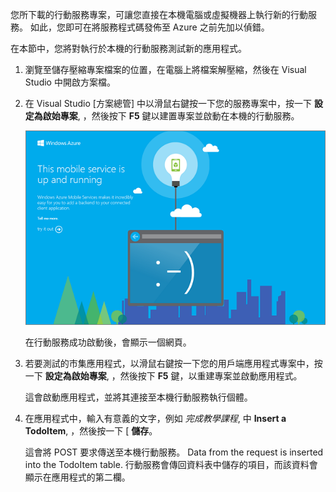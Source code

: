 
您所下載的行動服務專案，可讓您直接在本機電腦或虛擬機器上執行新的行動服務。 如此，您即可在將服務程式碼發佈至 Azure 之前先加以偵錯。

在本節中，您將對執行於本機的行動服務測試新的應用程式。

1. 瀏覽至儲存壓縮專案檔案的位置，在電腦上將檔案解壓縮，然後在 Visual Studio 中開啟方案檔。

2. 在 Visual Studio [方案總管] 中以滑鼠右鍵按一下您的服務專案中，按一下 **設定為啟始專案**, ，然後按下 **F5** 鍵以建置專案並啟動在本機的行動服務。

    ![](./media/mobile-services-dotnet-backend-test-local-service-dotnet/mobile-service-startup.png)

    在行動服務成功啟動後，會顯示一個網頁。

3. 若要測試的市集應用程式，以滑鼠右鍵按一下您的用戶端應用程式專案中，按一下 **設定為啟始專案**, ，然後按下 **F5** 鍵，以重建專案並啟動應用程式。

    這會啟動應用程式，並將其連接至本機行動服務執行個體。   

4. 在應用程式中，輸入有意義的文字，例如 _完成教學課程_, 中 **Insert a TodoItem**, ，然後按一下 [ **儲存**。

    這會將 POST 要求傳送至本機行動服務。 Data from the request is inserted into the TodoItem table. 行動服務會傳回資料表中儲存的項目，而該資料會顯示在應用程式的第二欄。
